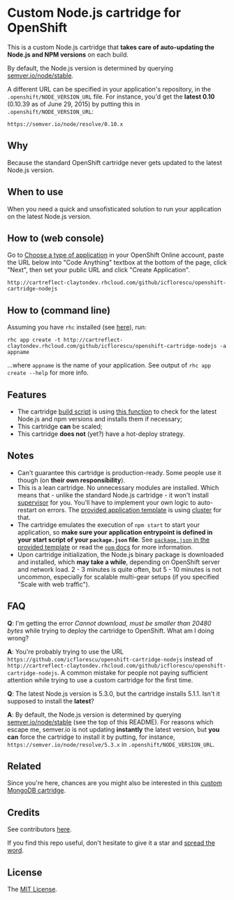 # Custom Node.js cartridge for OpenShift

This is a custom Node.js cartridge that **takes care of auto-updating the Node.js and NPM versions** on each build.

By default, the Node.js version is determined by querying [semver.io/node/stable](https://semver.io/node/stable).

A different URL can be specified in your application's repository, in the `.openshift/NODE_VERSION_URL` file. For instance, you'd get the **latest 0.10** (0.10.39 as of June 29, 2015) by putting this in `.openshift/NODE_VERSION_URL`:

    https://semver.io/node/resolve/0.10.x

## Why

Because the standard OpenShift cartridge never gets updated to the latest Node.js version.

## When to use

When you need a quick and unsofisticated solution to run your application on the latest Node.js version.

## How to (web console)

Go to [Choose a type of application](https://openshift.redhat.com/app/console/application_types) in your OpenShift Online account, paste the URL below into "Code Anything" textbox at the bottom of the page, click "Next", then set your public URL and click "Create Application".

    http://cartreflect-claytondev.rhcloud.com/github/icflorescu/openshift-cartridge-nodejs

## How to (command line)

Assuming you have `rhc` installed (see [here](https://developers.openshift.com/en/managing-client-tools.html)), run:

    rhc app create -t http://cartreflect-claytondev.rhcloud.com/github/icflorescu/openshift-cartridge-nodejs -a appname

...where `appname` is the name of your application. See output of `rhc app create --help` for more info.

## Features

- The cartridge [build script](https://github.com/icflorescu/openshift-cartridge-nodejs/blob/master/bin/control#L11) is using [this function](https://github.com/icflorescu/openshift-cartridge-nodejs/blob/master/lib/util#L3) to check for the latest Node.js and npm versions and installs them if necessary;
- This cartridge **can** be scaled;
- This cartridge **does not** (yet?) have a hot-deploy strategy.

## Notes

- Can't guarantee this cartridge is production-ready. Some people use it though (on **their own responsibility**).
- This is a lean cartridge. No unnecessary modules are installed. Which means that - unlike the standard Node.js cartridge - it won't install [supervisor](https://github.com/isaacs/node-supervisor) for you. You'll have to implement your own logic to auto-restart on errors. The [provided application template](https://github.com/icflorescu/openshift-cartridge-nodejs/blob/master/usr/template/start.js) is using [cluster](http://nodejs.org/api/cluster.html) for that.
- The cartridge emulates the execution of `npm start` to start your application, so **make sure your application entrypoint is defined in your start script of your `package.json` file**. See [`package.json` in the provided template](https://github.com/icflorescu/openshift-cartridge-nodejs/blob/master/usr/template/package.json) or read the [`npm` docs](https://docs.npmjs.com/cli/start) for more information.
- Upon cartridge initialization, the Node.js binary package is downloaded and installed, which **may take a while**, depending on OpenShift server and network load. 2 - 3 minutes is quite often, but 5 - 10 minutes is not uncommon, especially for scalable multi-gear setups (if you specified "Scale with web traffic").

## FAQ

**Q**: I'm getting the error *Cannot download, must be smaller than 20480 bytes* while trying to deploy the cartridge to OpenShift. What am I doing wrong?

**A**: You're probably trying to use the URL `https://github.com/icflorescu/openshift-cartridge-nodejs` instead of
`http://cartreflect-claytondev.rhcloud.com/github/icflorescu/openshift-cartridge-nodejs`. A common mistake for people not paying sufficient attention while trying to use a custom cartridge for the first time.

**Q**: The latest Node.js version is 5.3.0, but the cartridge installs 5.1.1. Isn't it supposed to install the **latest**?

**A**: By default, the Node.js version is determined by querying [semver.io/node/stable](https://semver.io/node/stable) (see the top of this README). For reasons which escape me, semver.io is not updating **instantly** the latest version, but **you can** force the cartridge to install it by putting, for instance, `https://semver.io/node/resolve/5.3.x` in `.openshift/NODE_VERSION_URL`.

## Related

Since you're here, chances are you might also be interested in this [custom MongoDB cartridge](https://github.com/icflorescu/openshift-cartridge-mongodb).

## Credits

See contributors [here](https://github.com/icflorescu/openshift-cartridge-nodejs/graphs/contributors).

If you find this repo useful, don't hesitate to give it a star and [spread the word](http://twitter.com/share?text=Checkout%20this%20custom%20Node.js%20cartridge%20for%20OpenShift!&amp;url=http%3A%2F%2Fgithub.com/icflorescu/openshift-cartridge-nodejs&amp;hashtags=javascript,nodejs,openshift&amp;via=icflorescu).

## License

The [MIT License](http://github.com/icflorescu/openshift-cartridge-nodejs/LICENSE).
